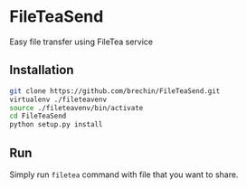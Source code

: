 # FileTeaSend

Easy file transfer using FileTea service

## Installation

```bash
git clone https://github.com/brechin/FileTeaSend.git
virtualenv ./fileteavenv
source ./fileteavenv/bin/activate
cd FileTeaSend
python setup.py install
```

## Run

Simply run `filetea` command with file that you want to share.
